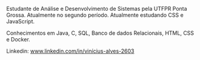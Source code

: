 Estudante de Análise e Desenvolvimento de Sistemas pela UTFPR Ponta Grossa. Atualmente no segundo período.
Atualmente estudando CSS e JavaScript.

Conhecimentos em Java, C, SQL, Banco de dados Relacionais, HTML, CSS e Docker.

Linkedin: www.linkedin.com/in/vinícius-alves-2603
